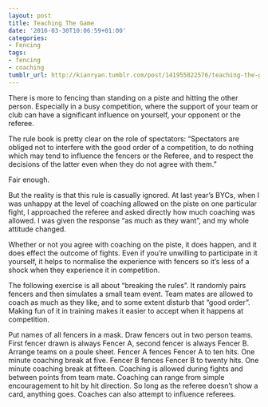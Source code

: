 ```yaml
---
layout: post
title: Teaching The Game
date: '2016-03-30T10:06:59+01:00'
categories:
- Fencing
tags:
- fencing
- coaching
tumblr_url: http://kianryan.tumblr.com/post/141955822576/teaching-the-game
---
```

There is more to fencing than standing on a piste and hitting the other person.  Especially in a busy competition, where the support of your team or club can have a significant influence on yourself, your opponent or the referee.

The rule book is pretty clear on the role of spectators:
“Spectators are obliged not to interfere with the good order of a competition, to do nothing which may tend to influence the fencers or the Referee, and to respect the decisions of the latter even when they do not agree with them.”

Fair enough.

But the reality is that this rule is casually ignored.  At last year’s BYCs, when I was unhappy at the level of coaching allowed on the piste on one particular fight, I approached the referee and asked directly how much coaching was allowed.  I was given the response “as much as they want”, and my whole attitude changed.

Whether or not you agree with coaching on the piste, it does happen, and it does effect the outcome of fights.  Even if you’re unwilling to participate in it yourself, it helps to normalise the experience with fencers so it’s less of a shock when they experience it in competition.

The following exercise is all about “breaking the rules”.  It randomly pairs fencers and then simulates a small team event.  Team mates are allowed to coach as much as they like, and to some extent disturb that “good order”.  Making fun of it in training makes it easier to accept when it happens at competition.

Put names of all fencers in a mask.
Draw fencers out in two person teams.  First fencer drawn is always Fencer A, second fencer is always Fencer B.
Arrange teams on a poule sheet.
Fencer A fences Fencer A to ten hits.  One minute coaching break at five.
Fencer B fences Fencer B to twenty hits.  One minute coaching break at fifteen.
Coaching is allowed during fights and between points from team mate.  Coaching can range from simple encouragement to hit by hit direction.  So long as the referee doesn’t show a card, anything goes.
Coaches can also attempt to influence referees.

